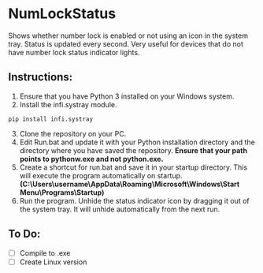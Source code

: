 # NumLockStatus

Shows whether number lock is enabled or not using an icon in the system tray. Status is updated every second. Very useful for devices that do not have number lock status indicator lights.

## Instructions:

1. Ensure that you have Python 3 installed on your Windows system.
2. Install the infi.systray module.
```
pip install infi.systray
```
3. Clone the repository on your PC.
4. Edit Run.bat and update it with your Python installation directory and the directory where you have saved the repository. **Ensure that your path points to pythonw.exe and not python.exe.**
5. Create a shortcut for run.bat and save it in your startup directory. This will execute the program automatically on startup. <br>
**(C:\Users\username\AppData\Roaming\Microsoft\Windows\Start Menu\Programs\Startup)**
6. Run the program. Unhide the status indicator icon by dragging it out of the system tray. It will unhide automatically from the next run.

## To Do:

- [ ] Compile to .exe
- [ ] Create Linux version
